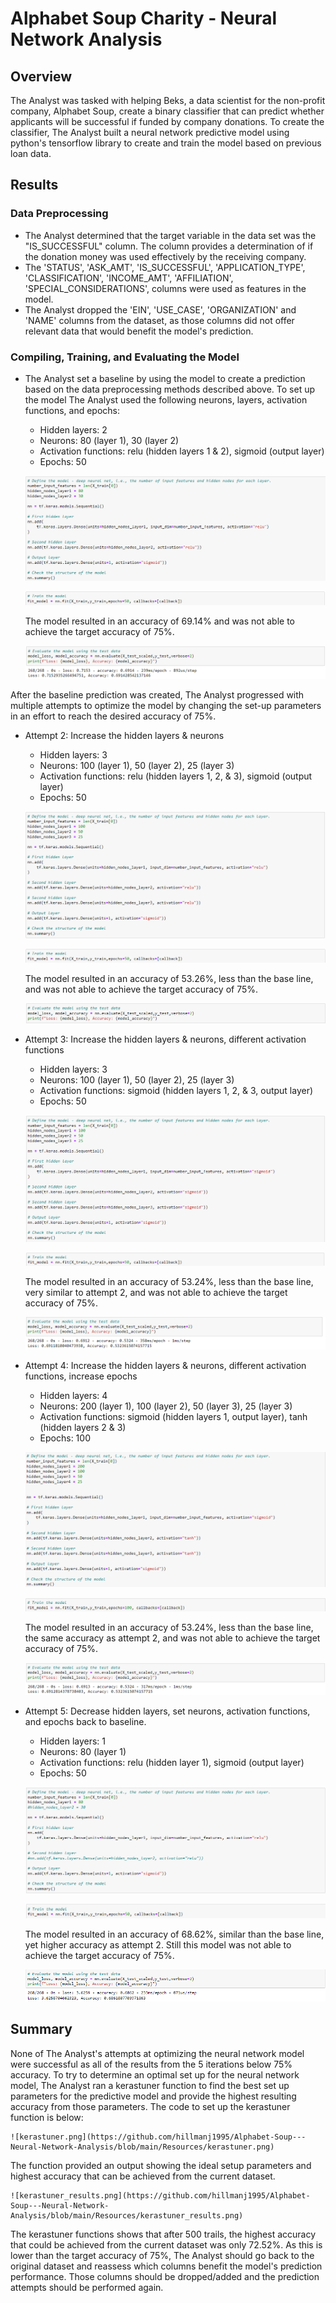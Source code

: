 # Alphabet Soup Charity - Neural Network Analysis

## Overview
The Analyst was tasked with helping Beks, a data scientist for the non-profit company, Alphabet Soup, create a binary classifier that can predict whether applicants will be successful if funded by company donations.  To create the classifier, The Analyst built a neural network predictive model using python's tensorflow library to create and train the model based on previous loan data.

## Results

### Data Preprocessing
- The Analyst determined that the target variable in the data set was the "IS_SUCCESSFUL" column.  The column provides a determination of if the donation money was used effectively by the receiving company.
- The 'STATUS', 'ASK_AMT', 'IS_SUCCESSFUL', 'APPLICATION_TYPE', 'CLASSIFICATION', 'INCOME_AMT', 'AFFILIATION', 'SPECIAL_CONSIDERATIONS', columns were used as features in the model.
- The Analyst dropped the 'EIN', 'USE_CASE', 'ORGANIZATION' and 'NAME' columns from the dataset, as those columns did not offer relevant data that would benefit the model's prediction.

### Compiling, Training, and Evaluating the Model
- The Analyst set a baseline by using the model to create a prediction based on the data preprocessing methods described above.  To set up the model The Analyst used the following neurons, layers, activation functions, and epochs:

    - Hidden layers: 2
    - Neurons: 80 (layer 1), 30 (layer 2)
    - Activation functions: relu (hidden layers 1 & 2), sigmoid (output layer)
    - Epochs: 50

    ![attempt1_setup.png](https://github.com/hillmanj1995/Alphabet-Soup---Neural-Network-Analysis/blob/main/Resources/attempt1_setup.png)

    ![attempt1_epochs.png](https://github.com/hillmanj1995/Alphabet-Soup---Neural-Network-Analysis/blob/main/Resources/attempt1_epochs.png)

    The model resulted in an accuracy of 69.14% and was not able to achieve the target accuracy of 75%.

    ![attempt1_results.png](https://github.com/hillmanj1995/Alphabet-Soup---Neural-Network-Analysis/blob/main/Resources/attempt1_results.png)

After the baseline prediction was created, The Analyst progressed with multiple attempts to optimize the model by changing the set-up parameters in an effort to reach the desired accuracy of 75%.

- Attempt 2: Increase the hidden layers & neurons

    - Hidden layers: 3
    - Neurons: 100 (layer 1), 50 (layer 2), 25 (layer 3)
    - Activation functions: relu (hidden layers 1, 2, & 3), sigmoid (output layer)
    - Epochs: 50

    ![attempt2_setup.png](https://github.com/hillmanj1995/Alphabet-Soup---Neural-Network-Analysis/blob/main/Resources/attempt2_setup.png)

    ![attempt2_epochs.png](https://github.com/hillmanj1995/Alphabet-Soup---Neural-Network-Analysis/blob/main/Resources/attempt2_epochs.png)

    The model resulted in an accuracy of 53.26%, less than the base line, and was not able to achieve the target accuracy of 75%.

    ![attempt2_results.png](https://github.com/hillmanj1995/Alphabet-Soup---Neural-Network-Analysis/blob/main/Resources/attempt2_results.png)

- Attempt 3: Increase the hidden layers & neurons, different activation functions

    - Hidden layers: 3
    - Neurons: 100 (layer 1), 50 (layer 2), 25 (layer 3)
    - Activation functions: sigmoid (hidden layers 1, 2, & 3, output layer)
    - Epochs: 50

    ![attempt3_setup.png](https://github.com/hillmanj1995/Alphabet-Soup---Neural-Network-Analysis/blob/main/Resources/attempt3_setup.png)

    ![attempt3_epochs.png](https://github.com/hillmanj1995/Alphabet-Soup---Neural-Network-Analysis/blob/main/Resources/attempt3_epochs.png)

    The model resulted in an accuracy of 53.24%, less than the base line, very similar to attempt 2, and was not able to achieve the target accuracy of 75%.

    ![attempt3_results.png](https://github.com/hillmanj1995/Alphabet-Soup---Neural-Network-Analysis/blob/main/Resources/attempt3_results.png)

- Attempt 4: Increase the hidden layers & neurons, different activation functions, increase epochs

    - Hidden layers: 4
    - Neurons: 200 (layer 1), 100 (layer 2), 50 (layer 3), 25 (layer 3)
    - Activation functions: sigmoid (hidden layers 1, output layer), tanh (hidden layers 2 & 3)
    - Epochs: 100

    ![attempt4_setup.png](https://github.com/hillmanj1995/Alphabet-Soup---Neural-Network-Analysis/blob/main/Resources/attempt4_setup.png)

    ![attempt4_epochs.png](https://github.com/hillmanj1995/Alphabet-Soup---Neural-Network-Analysis/blob/main/Resources/attempt4_epochs.png)

    The model resulted in an accuracy of 53.24%, less than the base line, the same accuracy as attempt 2, and was not able to achieve the target accuracy of 75%.

    ![attempt4_results.png](https://github.com/hillmanj1995/Alphabet-Soup---Neural-Network-Analysis/blob/main/Resources/attempt4_results.png)

- Attempt 5: Decrease hidden layers, set neurons, activation functions, and epochs back to baseline. 

    - Hidden layers: 1
    - Neurons: 80 (layer 1)
    - Activation functions: relu (hidden layer 1), sigmoid (output layer)
    - Epochs: 50

    ![attempt5_setup.png](https://github.com/hillmanj1995/Alphabet-Soup---Neural-Network-Analysis/blob/main/Resources/attempt5_setup.png)

    ![attempt5_epochs.png](https://github.com/hillmanj1995/Alphabet-Soup---Neural-Network-Analysis/blob/main/Resources/attempt5_epochs.png)

    The model resulted in an accuracy of 68.62%, similar than the base line, yet higher accuracy as attempt 2.  Still this model was not able to achieve the target accuracy of 75%.

    ![attempt5_results.png](https://github.com/hillmanj1995/Alphabet-Soup---Neural-Network-Analysis/blob/main/Resources/attempt5_results.png)

## Summary
None of The Analyst's attempts at optimizing the neural network model were successful as all of the results from the 5 iterations below 75% accuracy.  To try to determine an optimal set up for the neural network model, The Analyst ran a kerastuner function to find the best set up parameters for the predictive model and provide the highest resulting accuracy from those parameters.  The code to set up the kerastuner function is below:

    ![kerastuner.png](https://github.com/hillmanj1995/Alphabet-Soup---Neural-Network-Analysis/blob/main/Resources/kerastuner.png)

The function provided an output showing the ideal setup parameters and highest accuracy that can be achieved from the current dataset.

    ![kerastuner_results.png](https://github.com/hillmanj1995/Alphabet-Soup---Neural-Network-Analysis/blob/main/Resources/kerastuner_results.png)

The kerastuner functions shows that after 500 trails, the highest accuracy that could be achieved from the current dataset was only 72.52%.  As this is lower than the target accuracy of 75%, The Analyst should go back to the original dataset and reassess which columns benefit the model's prediction performance.  Those columns should be dropped/added and the prediction attempts should be performed again.

